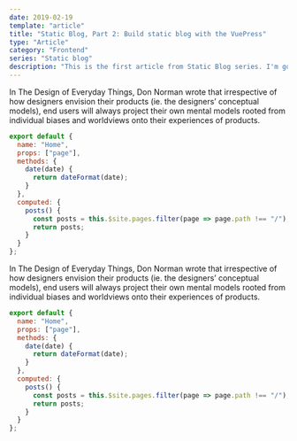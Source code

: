 ```yaml
---
date: 2019-02-19
template: "article"
title: "Static Blog, Part 2: Build static blog with the VuePress"
type: "Article"
category: "Frontend"
series: "Static blog"
description: "This is the first article from Static Blog series. I'm going to explore JAMStack and serverless architecture."
---
```


In The Design of Everyday Things, Don Norman wrote that irrespective of how designers envision their products (ie. the designers’ conceptual models), end users will always project their own mental models rooted from individual biases and worldviews onto their experiences of products.

```js
export default {
  name: "Home",
  props: ["page"],
  methods: {
    date(date) {
      return dateFormat(date);
    }
  },
  computed: {
    posts() {
      const posts = this.$site.pages.filter(page => page.path !== "/");
      return posts;
    }
  }
};
```

In The Design of Everyday Things, Don Norman wrote that irrespective of how designers envision their products (ie. the designers’ conceptual models), end users will always project their own mental models rooted from individual biases and worldviews onto their experiences of products.

```js
export default {
  name: "Home",
  props: ["page"],
  methods: {
    date(date) {
      return dateFormat(date);
    }
  },
  computed: {
    posts() {
      const posts = this.$site.pages.filter(page => page.path !== "/");
      return posts;
    }
  }
};
```
